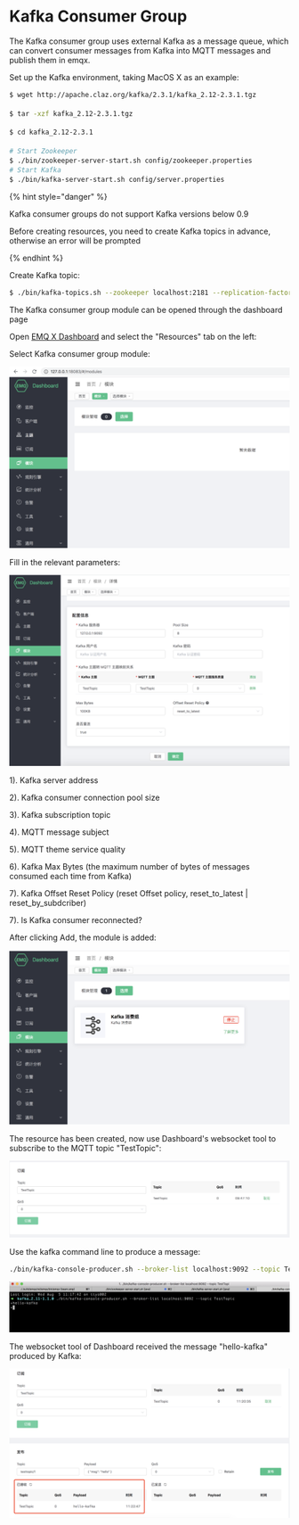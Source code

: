 # Kafka Consumer Group

The Kafka consumer group uses external Kafka as a message queue, which can convert consumer messages from Kafka into MQTT messages and publish them in emqx.

Set up the Kafka environment, taking MacOS X as an example:

```bash
$ wget http://apache.claz.org/kafka/2.3.1/kafka_2.12-2.3.1.tgz

$ tar -xzf kafka_2.12-2.3.1.tgz

$ cd kafka_2.12-2.3.1

# Start Zookeeper
$ ./bin/zookeeper-server-start.sh config/zookeeper.properties
# Start Kafka
$ ./bin/kafka-server-start.sh config/server.properties
```

{% hint style="danger" %}

Kafka consumer groups do not support Kafka versions below 0.9

Before creating resources, you need to create Kafka topics in advance, otherwise an error will be prompted

{% endhint %}

Create Kafka topic:

```bash
$ ./bin/kafka-topics.sh --zookeeper localhost:2181 --replication-factor 1 --partitions 1 --topic testTopic --create
```
The Kafka consumer group module can be opened through the dashboard page

Open [EMQ X Dashboard](http://127.0.0.1:18083/#/modules) and select the "Resources" tab on the left:

Select Kafka consumer group module:

![](./assets/kafka_consumer1.png)


Fill in the relevant parameters:

![](./assets/kafka_consumer3.png)

1). Kafka server address

2). Kafka consumer connection pool size

3). Kafka subscription topic

4). MQTT message subject

5). MQTT theme service quality

6). Kafka Max Bytes (the maximum number of bytes of messages consumed each time from Kafka)

7). Kafka Offset Reset Policy (reset Offset policy, reset_to_latest | reset_by_subdcriber)

7). Is Kafka consumer reconnected?

After clicking Add, the module is added:

![](./assets/kafka_consumer4.png)

The resource has been created, now use Dashboard's websocket tool to subscribe to the MQTT topic "TestTopic":

![](./assets/kafka_consumer5.png)

Use the kafka command line to produce a message:

```bash
./bin/kafka-console-producer.sh --broker-list localhost:9092 --topic TestTopic
```

![](./assets/kafka_consumer6.png)

The websocket tool of Dashboard received the message "hello-kafka" produced by Kafka:

![](./assets/kafka_consumer7.png)